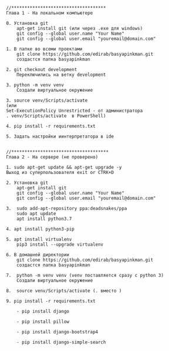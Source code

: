 
		//************************************
		Глава 1 - На локальном компьютере
		
		0. Установка git
			apt-get install git (или через .exe для windows)
			git config --global user.name "Your Name"
			git config --global user.email "youremail@domain.com"
		
		1. В папке во всеми проектами
			git clone https://github.com/edirab/basyapinkman.git
			создастся папка basyapinkman
		
		2. git checkout development
			Переключились на ветку development
		
		3. python -m venv venv
			Создали виртуальное окружение
		
		3. source venv/Scripts/activate 
		(или 
		Set-ExecutionPolicy Unrestricted - от администратора
		. venv/Scripts/activate  в PowerShell)
			
		4. pip install -r requirements.txt
		
		5. Задать настройки иинтерпретатора в ide
		
		
		//*************************************
		Глава 2 - На сервере (не проверено)
		
		1. sudo apt-get update && apt-get upgrade -y
		Выход из суперпользователя exit or CTRK+D
		
		2. Установка git
			apt-get install git
			git config --global user.name "Your Name"
			git config --global user.email "youremail@domain.com"
		
		3.	sudo add-apt-repository ppa:deadsnakes/ppa
			sudo apt update
			apt install python3.7 
		
		4. apt install python3-pip

		5. apt install virtualenv
			pip3 install --upgrade virtualenv
		
		6. В домашней директории
			git clone https://github.com/edirab/basyapinkman.git
			создастся папка basyapinkman
		
		7.	python -m venv venv (venv поставляется сразу с python 3)
			Cоздали виртуальное окружение
		
		8.	source venv/Scripts/activate (. вместо )
		
		9. pip install -r requirements.txt
			
			- pip install django
			
			- pip install pillow
			
			- pip install django-bootstrap4
			
			- pip install django-simple-search
		
		
		